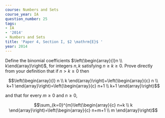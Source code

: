 ```yaml
---
course: Numbers and Sets
course_year: IA
question_number: 25
tags:
- IA
- '2014'
- Numbers and Sets
title: 'Paper 4, Section I, $2 \mathrm{E}$ '
year: 2014
---
```




Define the binomial coefficients $\left(\begin{array}{l}n \\ k\end{array}\right)$, for integers $n, k$ satisfying $n \geqslant k \geqslant 0$. Prove directly from your definition that if $n>k \geqslant 0$ then

$$\left(\begin{array}{l}
n \\
k
\end{array}\right)+\left(\begin{array}{c}
n \\
k+1
\end{array}\right)=\left(\begin{array}{c}
n+1 \\
k+1
\end{array}\right)$$

and that for every $m \geqslant 0$ and $n \geqslant 0$,

$$\sum_{k=0}^{m}\left(\begin{array}{c}
n+k \\
k
\end{array}\right)=\left(\begin{array}{c}
n+m+1 \\
m
\end{array}\right)$$